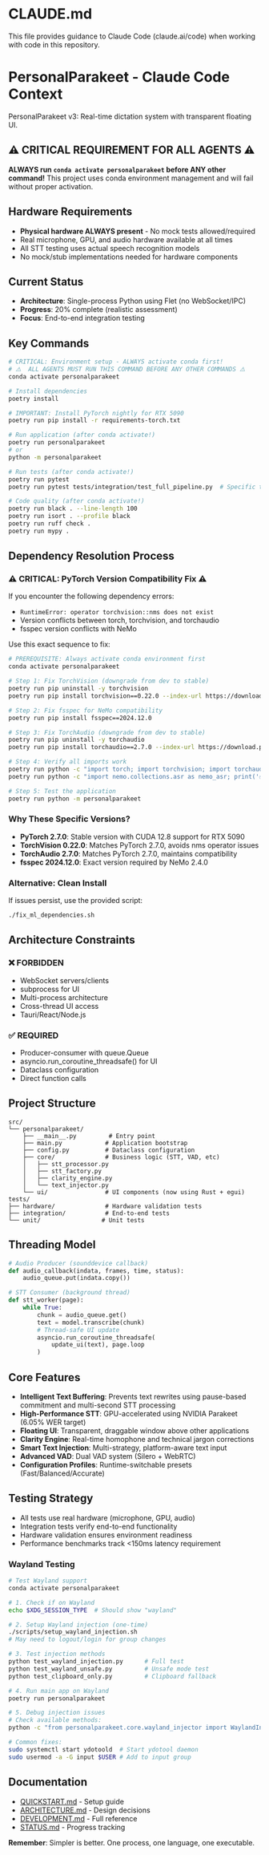 # CLAUDE.md

This file provides guidance to Claude Code (claude.ai/code) when working with code in this repository.

# PersonalParakeet - Claude Code Context

PersonalParakeet v3: Real-time dictation system with transparent floating UI.

## ⚠️ CRITICAL REQUIREMENT FOR ALL AGENTS ⚠️
**ALWAYS run `conda activate personalparakeet` before ANY other command!**
This project uses conda environment management and will fail without proper activation.

## Hardware Requirements
- **Physical hardware ALWAYS present** - No mock tests allowed/required
- Real microphone, GPU, and audio hardware available at all times
- All STT testing uses actual speech recognition models
- No mock/stub implementations needed for hardware components

## Current Status
- **Architecture**: Single-process Python using Flet (no WebSocket/IPC)
- **Progress**: 20% complete (realistic assessment)
- **Focus**: End-to-end integration testing

## Key Commands
```bash
# CRITICAL: Environment setup - ALWAYS activate conda first!
# ⚠️  ALL AGENTS MUST RUN THIS COMMAND BEFORE ANY OTHER COMMANDS ⚠️
conda activate personalparakeet

# Install dependencies
poetry install

# IMPORTANT: Install PyTorch nightly for RTX 5090
poetry run pip install -r requirements-torch.txt

# Run application (after conda activate!)
poetry run personalparakeet
# or
python -m personalparakeet

# Run tests (after conda activate!)
poetry run pytest
poetry run pytest tests/integration/test_full_pipeline.py  # Specific test

# Code quality (after conda activate!)
poetry run black . --line-length 100
poetry run isort . --profile black
poetry run ruff check .
poetry run mypy .
```

## Dependency Resolution Process

### ⚠️ CRITICAL: PyTorch Version Compatibility Fix ⚠️

If you encounter the following dependency errors:
- `RuntimeError: operator torchvision::nms does not exist`
- Version conflicts between torch, torchvision, and torchaudio
- fsspec version conflicts with NeMo

Use this exact sequence to fix:

```bash
# PREREQUISITE: Always activate conda environment first
conda activate personalparakeet

# Step 1: Fix TorchVision (downgrade from dev to stable)
poetry run pip uninstall -y torchvision
poetry run pip install torchvision==0.22.0 --index-url https://download.pytorch.org/whl/cu128

# Step 2: Fix fsspec for NeMo compatibility
poetry run pip install fsspec==2024.12.0

# Step 3: Fix TorchAudio (downgrade from dev to stable)
poetry run pip uninstall -y torchaudio
poetry run pip install torchaudio==2.7.0 --index-url https://download.pytorch.org/whl/cu128

# Step 4: Verify all imports work
poetry run python -c "import torch; import torchvision; import torchaudio; print('✅ All PyTorch packages imported successfully')"
poetry run python -c "import nemo.collections.asr as nemo_asr; print('✅ NeMo imported successfully')"

# Step 5: Test the application
poetry run python -m personalparakeet
```

### Why These Specific Versions?

- **PyTorch 2.7.0**: Stable version with CUDA 12.8 support for RTX 5090
- **TorchVision 0.22.0**: Matches PyTorch 2.7.0, avoids nms operator issues
- **TorchAudio 2.7.0**: Matches PyTorch 2.7.0, maintains compatibility
- **fsspec 2024.12.0**: Exact version required by NeMo 2.4.0

### Alternative: Clean Install

If issues persist, use the provided script:
```bash
./fix_ml_dependencies.sh
```

## Architecture Constraints

### ❌ FORBIDDEN
- WebSocket servers/clients
- subprocess for UI
- Multi-process architecture
- Cross-thread UI access
- Tauri/React/Node.js

### ✅ REQUIRED
- Producer-consumer with queue.Queue
- asyncio.run_coroutine_threadsafe() for UI
- Dataclass configuration
- Direct function calls

## Project Structure
```
src/
└── personalparakeet/
    ├── __main__.py         # Entry point
    ├── main.py            # Application bootstrap
    ├── config.py          # Dataclass configuration
    ├── core/              # Business logic (STT, VAD, etc)
    │   ├── stt_processor.py
    │   ├── stt_factory.py
    │   ├── clarity_engine.py
    │   └── text_injector.py
    └── ui/                # UI components (now using Rust + egui)
tests/
├── hardware/              # Hardware validation tests
├── integration/           # End-to-end tests
└── unit/                 # Unit tests
```

## Threading Model
```python
# Audio Producer (sounddevice callback)
def audio_callback(indata, frames, time, status):
    audio_queue.put(indata.copy())

# STT Consumer (background thread)
def stt_worker(page):
    while True:
        chunk = audio_queue.get()
        text = model.transcribe(chunk)
        # Thread-safe UI update
        asyncio.run_coroutine_threadsafe(
            update_ui(text), page.loop
        )
```

## Core Features
- **Intelligent Text Buffering**: Prevents text rewrites using pause-based commitment and multi-second STT processing
- **High-Performance STT**: GPU-accelerated using NVIDIA Parakeet (6.05% WER target)
- **Floating UI**: Transparent, draggable window above other applications
- **Clarity Engine**: Real-time homophone and technical jargon corrections
- **Smart Text Injection**: Multi-strategy, platform-aware text input
- **Advanced VAD**: Dual VAD system (Silero + WebRTC)
- **Configuration Profiles**: Runtime-switchable presets (Fast/Balanced/Accurate)

## Testing Strategy
- All tests use real hardware (microphone, GPU, audio)
- Integration tests verify end-to-end functionality
- Hardware validation ensures environment readiness
- Performance benchmarks track <150ms latency requirement

### Wayland Testing
```bash
# Test Wayland support
conda activate personalparakeet

# 1. Check if on Wayland
echo $XDG_SESSION_TYPE  # Should show "wayland"

# 2. Setup Wayland injection (one-time)
./scripts/setup_wayland_injection.sh
# May need to logout/login for group changes

# 3. Test injection methods
python test_wayland_injection.py      # Full test
python test_wayland_unsafe.py         # Unsafe mode test
python test_clipboard_only.py         # Clipboard fallback

# 4. Run main app on Wayland
poetry run personalparakeet

# 5. Debug injection issues
# Check available methods:
python -c "from personalparakeet.core.wayland_injector import WaylandInjector; w=WaylandInjector(); print(w.capabilities.available_methods)"

# Common fixes:
sudo systemctl start ydotoold  # Start ydotool daemon
sudo usermod -a -G input $USER # Add to input group
```

## Documentation
- [QUICKSTART.md](docs/QUICKSTART.md) - Setup guide
- [ARCHITECTURE.md](docs/ARCHITECTURE.md) - Design decisions
- [DEVELOPMENT.md](docs/DEVELOPMENT.md) - Full reference
- [STATUS.md](docs/STATUS.md) - Progress tracking

**Remember**: Simpler is better. One process, one language, one executable.
